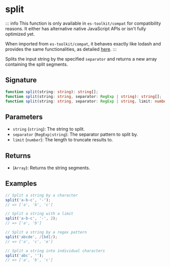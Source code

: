 # split

::: info
This function is only available in `es-toolkit/compat` for compatibility reasons. It either has alternative native JavaScript APIs or isn't fully optimized yet.

When imported from `es-toolkit/compat`, it behaves exactly like lodash and provides the same functionalities, as detailed [here](../../../compatibility.md).
:::

Splits the input string by the specified `separator` and returns a new array containing the split segments.

## Signature

```typescript
function split(string: string): string[];
function split(string: string, separator: RegExp | string): string[];
function split(string: string, separator: RegExp | string, limit: number): string[];
```

## Parameters

- `string` (`string`): The string to split.
- `separator` (`RegExp|string`): The separator pattern to split by.
- `limit` (`number`): The length to truncate results to.

## Returns

- (`Array`): Returns the string segments.

## Examples

```js
// Split a string by a character
split('a-b-c', '-');
// => ['a', 'b', 'c']

// Split a string with a limit
split('a-b-c', '-', 2);
// => ['a', 'b']

// Split a string by a regex pattern
split('abcde', /[bd]/);
// => ['a', 'c', 'e']

// Split a string into individual characters
split('abc', '');
// => ['a', 'b', 'c']
```
